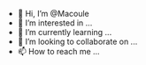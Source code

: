 - 👋 Hi, I’m @Macoule
- 👀 I’m interested in ...
- 🌱 I’m currently learning ...
- 💞️ I’m looking to collaborate on ...
- 📫 How to reach me ...

<!---
Macoule/Macoule is a ✨ special ✨ repository because its `README.md` (this file) appears on your GitHub profile.
You can click the Preview link to take a look at your changes.
--->
